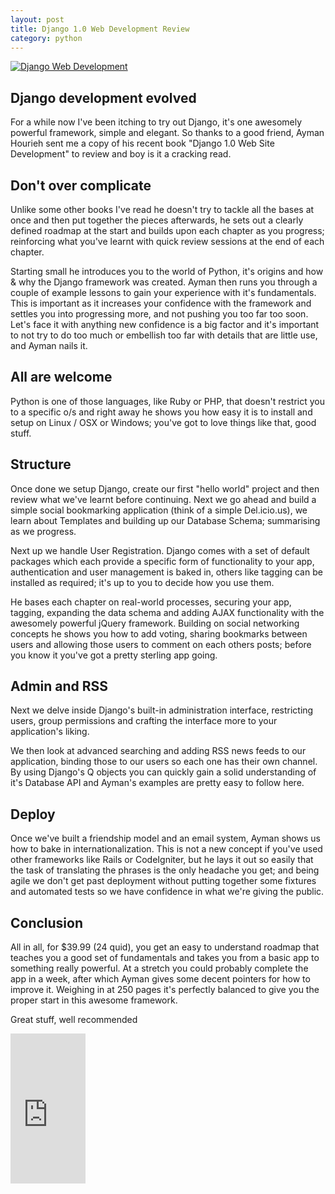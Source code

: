 ```yaml
---
layout: post
title: Django 1.0 Web Development Review
category: python
---
```


<a href="http://www.packtpub.com/django-1-0-website-development-2nd-edition/mid/151009ysjc1s?utm_source=red91.com&utm_medium=bookrev&utm_content=blog&utm_campaign=mdb_001080" title="Django Web Development" name="Django Web Development"><img src="http://farm3.static.flickr.com/2453/4012814298_d69d611e94.jpg" alt="Django Web Development"/></a>

## Django development evolved

For a while now I've been itching to try out Django, it's one awesomely powerful framework, simple and elegant.  So thanks to a good friend, Ayman Hourieh sent me a copy of his recent book "Django 1.0 Web Site Development" to review and boy is it a cracking read.

## Don't over complicate

Unlike some other books I've read he doesn't try to tackle all the bases at once and then put together the pieces afterwards, he sets out a clearly defined roadmap at the start and builds upon each chapter as you progress; reinforcing what you've learnt with quick review sessions at the end of each chapter.

Starting small he introduces you to the world of Python, it's origins and how & why the Django framework was created.  Ayman then runs you through a couple of example lessons to gain your experience with it's fundamentals.  This is important as it increases your confidence with the framework and settles you into progressing more, and not pushing you too far too soon.  Let's face it with anything new confidence is a big factor and it's important to not try to do too much or embellish too far with details that are little use, and Ayman nails it.

## All are welcome

Python is one of those languages, like Ruby or PHP, that doesn't restrict you to a specific o/s and right away he shows you how easy it is to install and setup on Linux / OSX or Windows; you've got to love things like that, good stuff.

## Structure

Once done we setup Django, create our first "hello world" project and then review what we've learnt before continuing.  Next we go ahead and build a simple social bookmarking application (think of a simple Del.icio.us), we learn about Templates and building up our Database Schema; summarising as we progress.

Next up we handle User Registration.  Django comes with a set of default packages which each provide a specific form of functionality to your app, authentication and user management is baked in, others like tagging can be installed as required; it's up to you to decide how you use them.

He bases each chapter on real-world processes, securing your app, tagging, expanding the data schema and adding AJAX functionality with the awesomely powerful jQuery framework.  Building on social networking concepts he shows you how to add voting, sharing bookmarks between users and allowing those users to comment on each others posts; before you know it you've got a pretty sterling app going.

## Admin and RSS

Next we delve inside Django's built-in administration interface, restricting users, group permissions and crafting the interface more to your application's liking.

We then look at advanced searching and adding RSS news feeds to our application, binding those to our users so each one has their own channel.  By using Django's Q objects you can quickly gain a solid understanding of it's Database API and Ayman's examples are pretty easy to follow here.

## Deploy

Once we've built a friendship model and an email system, Ayman shows us how to bake in internationalization.  This is not a new concept if you've used other frameworks like Rails or CodeIgniter, but he lays it out so easily that the task of translating the phrases is the only headache you get; and being agile we don't get past deployment without putting together some fixtures and automated tests so we have confidence in what we're giving the public.

## Conclusion

All in all, for $39.99 (24 quid), you get an easy to understand roadmap that teaches you a good set of fundamentals and takes you from a basic app to something really powerful.  At a stretch you could probably complete the app in a week, after which Ayman gives some decent pointers for how to improve it.  Weighing in at 250 pages it's perfectly balanced to give you the proper start in this awesome framework.  

Great stuff, well recommended

<iframe src="http://rcm.amazon.com/e/cm?lt1=_blank&bc1=000000&IS2=1&bg1=FFFFFF&fc1=000000&lc1=0000FF&t=johngrif-20&o=1&p=8&l=as1&m=amazon&f=ifr&md=10FE9736YVPPT7A0FBG2&asins=1847196780" style="width:120px;height:240px;" scrolling="no" marginwidth="0" marginheight="0" frameborder="0"></iframe>
